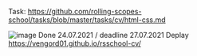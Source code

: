 Task: https://github.com/rolling-scopes-school/tasks/blob/master/tasks/cv/html-css.md

![image](https://user-images.githubusercontent.com/64409652/127476499-9611a163-44c2-49d0-88a3-21e05af8caca.png)
Done 24.07.2021 / deadline 27.07.2021
Deplay https://vengord01.github.io/rsschool-cv/
